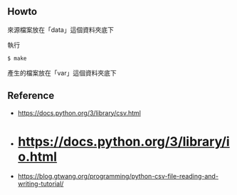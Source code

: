 

## Howto

來源檔案放在「data」這個資料夾底下

執行

``` sh
$ make
```

產生的檔案放在「var」這個資料夾底下


## Reference

* https://docs.python.org/3/library/csv.html
* # https://docs.python.org/3/library/io.html
* https://blog.gtwang.org/programming/python-csv-file-reading-and-writing-tutorial/
